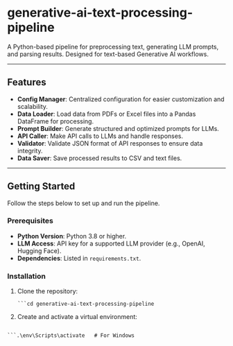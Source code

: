 # generative-ai-text-processing-pipeline
A Python-based pipeline for preprocessing text, generating LLM prompts, and parsing results. Designed for text-based Generative AI workflows.

---

## Features

- **Config Manager**: Centralized configuration for easier customization and scalability.
- **Data Loader**: Load data from PDFs or Excel files into a Pandas DataFrame for processing.
- **Prompt Builder**: Generate structured and optimized prompts for LLMs.
- **API Caller**: Make API calls to LLMs and handle responses.
- **Validator**: Validate JSON format of API responses to ensure data integrity.
- **Data Saver**: Save processed results to CSV and text files.
  
---

## Getting Started

Follow the steps below to set up and run the pipeline.

### Prerequisites

- **Python Version**: Python 3.8 or higher.
- **LLM Access**: API key for a supported LLM provider (e.g., OpenAI, Hugging Face).
- **Dependencies**: Listed in `requirements.txt`.

### Installation

1. Clone the repository:
   ```git clone https://github.com/ashish-som/generative-ai-text-processing-pipeline.git
   ```cd generative-ai-text-processing-pipeline

2. Create and activate a virtual environment:
   ```python -m venv env
```source env/bin/activate  # For Linux/Mac
```.\env\Scripts\activate   # For Windows
